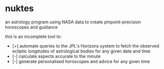 # nuktes
an astrology program using NASA data to create pinpoint-precision horoscopes and guidance

this is an incomplete tool to:
- [+] automate queries to the JPL's Horizons system to fetch the observed ecliptic longitudes
of astrological bodies for any given date and time
- [-] calculate aspects accurate to the minute
- [-] generate personalised horoscopes and advice for any given time
